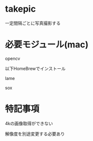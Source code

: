 # takepic
一定間隔ごとに写真撮影する

# 必要モジュール(mac)

opencv

以下HomeBrewでインストール

lame

sox


# 特記事項
4kの画像取得ができない

解像度を別途変更する必要あり

